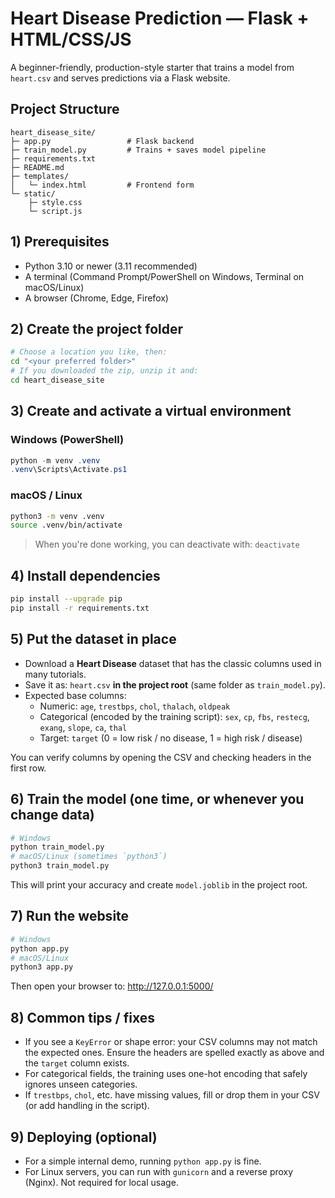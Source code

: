 # Heart Disease Prediction — Flask + HTML/CSS/JS

A beginner-friendly, production-style starter that trains a model from `heart.csv` and serves
predictions via a Flask website.

## Project Structure
```text
heart_disease_site/
├─ app.py                 # Flask backend
├─ train_model.py         # Trains + saves model pipeline
├─ requirements.txt
├─ README.md
├─ templates/
│   └─ index.html         # Frontend form
└─ static/
    ├─ style.css
    └─ script.js
```

## 1) Prerequisites
- Python 3.10 or newer (3.11 recommended)
- A terminal (Command Prompt/PowerShell on Windows, Terminal on macOS/Linux)
- A browser (Chrome, Edge, Firefox)

## 2) Create the project folder
```bash
# Choose a location you like, then:
cd "<your preferred folder>"
# If you downloaded the zip, unzip it and:
cd heart_disease_site
```

## 3) Create and activate a virtual environment

### Windows (PowerShell)
```powershell
python -m venv .venv
.venv\Scripts\Activate.ps1
```

### macOS / Linux
```bash
python3 -m venv .venv
source .venv/bin/activate
```

> When you're done working, you can deactivate with: `deactivate`

## 4) Install dependencies
```bash
pip install --upgrade pip
pip install -r requirements.txt
```

## 5) Put the dataset in place
- Download a **Heart Disease** dataset that has the classic columns used in many tutorials.
- Save it as: `heart.csv` **in the project root** (same folder as `train_model.py`).
- Expected base columns:
  - Numeric: `age`, `trestbps`, `chol`, `thalach`, `oldpeak`
  - Categorical (encoded by the training script): `sex`, `cp`, `fbs`, `restecg`, `exang`, `slope`, `ca`, `thal`
  - Target: `target` (0 = low risk / no disease, 1 = high risk / disease)

You can verify columns by opening the CSV and checking headers in the first row.

## 6) Train the model (one time, or whenever you change data)
```bash
# Windows
python train_model.py
# macOS/Linux (sometimes `python3`)
python3 train_model.py
```

This will print your accuracy and create `model.joblib` in the project root.

## 7) Run the website
```bash
# Windows
python app.py
# macOS/Linux
python3 app.py
```

Then open your browser to: http://127.0.0.1:5000/

## 8) Common tips / fixes
- If you see a `KeyError` or shape error: your CSV columns may not match the expected ones.
  Ensure the headers are spelled exactly as above and the `target` column exists.
- For categorical fields, the training uses one-hot encoding that safely ignores unseen categories.
- If `trestbps`, `chol`, etc. have missing values, fill or drop them in your CSV (or add handling in the script).

## 9) Deploying (optional)
- For a simple internal demo, running `python app.py` is fine.
- For Linux servers, you can run with `gunicorn` and a reverse proxy (Nginx). Not required for local usage.
